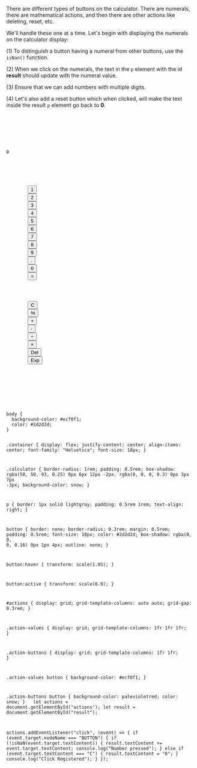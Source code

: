 There are different types of buttons
on the calculator. There are numerals, there
are mathematical actions, and then
there are other actions like deleting,
reset, etc.

We'll handle these one at a time. Let's begin
with displaying the numerals on
the calculator display:

(1) To distinguish a button having a numeral
from other buttons, use the `isNan()`
function.

(2) When we click on the numerals,
the text in the `p` element with the
id **result** should update with the
numeral value.

(3) Ensure that we can add numbers
with multiple digits.

(4) Let's also add a reset button which
when clicked, will make the text inside
the result `p` element go back to **0**.

<codeblock language="javascript" type="lesson">
<code>
<panel language="html">
<div class="container">
  <div class="calculator">
    <p id="result">0</p>
    <section id="actions">
      <section class="action-values">
        <button class="action-value numeral" id="numeral-one">1</button>
        <button class="action-value numeral" id="numeral-two">2</button>
        <button class="action-value numeral" id="numeral-three">3</button>
        <button class="action-value numeral" id="numeral-four">4</button>
        <button class="action-value numeral" id="numeral-five">5</button>
        <button class="action-value numeral" id="numeral-six">6</button>
        <button class="action-value numeral" id="numeral-seven">7</button>
        <button class="action-value numeral" id="numeral-eight">8</button>
        <button class="action-value numeral" id="numeral-nine">9</button>
        <button class="action-value" id="decimal-point">.</button>
        <button class="action-value numeral" id="numeral-zero">0</button>
        <button class="action-value" id="action-equals">=</button>
      </section>
      <section class="action-buttons">
        <button class="action-button" id="clear-all">C</button>
        <button class="action-button" id="action-remainder">%</button>
        <button class="action-button" id="action-add">+</button>
        <button class="action-button" id="action-subtract">-</button>
        <button class="action-button" id="action-divide">÷</button>
        <button class="action-button" id="action-multiply">×</button>
        <button class="action-button" id="action-backspace">Del</button>
        <button class="action-button" id="action-exponent">Exp</button>
      </section>
    </section>
  </div>
</div>
</panel>
<panel language="css">
body {
  background-color: #ecf0f1;
  color: #2d2d2d;
}

.container {
  display: flex;
  justify-content: center;
  align-items: center;
  font-family: "Helvetica";
  font-size: 18px;
}

.calculator {
  border-radius: 1rem;
  padding: 0.5rem;
  box-shadow: rgba(50, 50, 93, 0.25) 0px 6px 12px -2px, rgba(0, 0, 0, 0.3) 0px 3px 7px -3px;
  background-color: snow;
}

p {
  border: 1px solid lightgray;
  padding: 0.5rem 1rem;
  text-align: right;
}

button {
  border: none;
  border-radius: 0.3rem;
  margin: 0.5rem;
  padding: 0.5rem;
  font-size: 18px;
  color: #2d2d2d;
  box-shadow: rgba(0, 0, 0, 0.16) 0px 1px 4px;
  outline: none;
}

button:hover {
  transform: scale(1.05);
}

button:active {
  transform: scale(0.9);
}

#actions {
  display: grid;
  grid-template-columns: auto auto;
  grid-gap: 0.3rem;
}

.action-values {
  display: grid;
  grid-template-columns: 1fr 1fr 1fr;
}

.action-buttons {
  display: grid;
  grid-template-columns: 1fr 1fr;
}

.action-values button {
  background-color: #ecf0f1;
}

.action-buttons button {
  background-color: palevioletred;
  color: snow;
}
</panel>
<panel language="javascript">
let actions = document.getElementById("actions");
let result = document.getElementById("result");

actions.addEventListener("click", (event) => {
  if (event.target.nodeName === "BUTTON") {
    if (!isNaN(event.target.textContent)) {
      result.textContent += event.target.textContent;
      console.log("Number pressed");
    } else if (event.target.textContent === "C") {
      result.textContent = "0";
    }
    console.log("Click Registered");
  }
});
</panel>
</code>
</codeblock>
